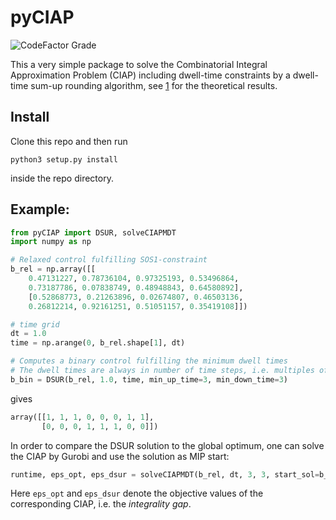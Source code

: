 
# pyCIAP

![CodeFactor Grade](https://img.shields.io/codefactor/grade/github/jhelgert/pyCIAP)

This a very simple package to solve the Combinatorial Integral Approximation Problem (CIAP)
including dwell-time constraints by a dwell-time sum-up rounding algorithm, see [1]
for the theoretical results. 

## Install

Clone this repo and then run
```
python3 setup.py install
```
inside the repo directory.

## Example:

``` python
from pyCIAP import DSUR, solveCIAPMDT
import numpy as np

# Relaxed control fulfilling SOS1-constraint
b_rel = np.array([[
    0.47131227, 0.78736104, 0.97325193, 0.53496864, 
    0.73187786, 0.07838749, 0.48948843, 0.64580892],
    [0.52868773, 0.21263896, 0.02674807, 0.46503136, 
    0.26812214, 0.92161251, 0.51051157, 0.35419108]])

# time grid
dt = 1.0
time = np.arange(0, b_rel.shape[1], dt)

# Computes a binary control fulfilling the minimum dwell times
# The dwell times are always in number of time steps, i.e. multiples of dt
b_bin = DSUR(b_rel, 1.0, time, min_up_time=3, min_down_time=3)
```
gives

``` python
array([[1, 1, 1, 0, 0, 0, 1, 1],
       [0, 0, 0, 1, 1, 1, 0, 0]])
```

In order to compare the DSUR solution to the global optimum, one can
solve the CIAP by Gurobi and use the solution as MIP start:

``` python
runtime, eps_opt, eps_dsur = solveCIAPMDT(b_rel, dt, 3, 3, start_sol=b_bin)
```

Here `eps_opt` and `eps_dsur` denote the objective values of the corresponding
CIAP, i.e. the *integrality gap*.

[1]: https://link.springer.com/article/10.1007/s10107-020-01533-x

